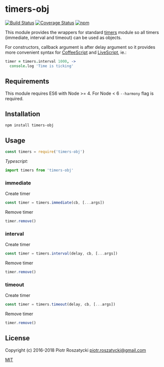 # timers-obj

<!-- markdownlint-disable MD013 -->
[![Build Status](https://secure.travis-ci.org/dex4er/js-timers-obj.svg)](http://travis-ci.org/dex4er/js-timers-obj) [![Coverage Status](https://coveralls.io/repos/github/dex4er/js-timers-obj/badge.svg)](https://coveralls.io/github/dex4er/js-timers-obj) [![npm](https://img.shields.io/npm/v/timers-obj.svg)](https://www.npmjs.com/package/timers-obj)
<!-- markdownlint-enable MD013 -->

This module provides the wrappers for standard [timers](https://nodejs.org/api/timers.html)
module so all timers (immediate, interval and timeout) can be used as objects.

For constructors, callback argument is after delay argument so it provides more
convenient syntax for [CoffeeScript](http://coffeescript.org/) and
[LiveScript](http://livescript.net/), ie.:

```coffee
timer = timers.interval 1000, ->
  console.log 'Time is ticking'
```

## Requirements

This module requires ES6 with Node >= 4. For Node < 6 `--harmony` flag is
required.

## Installation

```shell
npm install timers-obj
```

## Usage

```js
const timers = require('timers-obj')
```

_Typescript:_

```ts
import timers from 'timers-obj'
```

### immediate

Create timer

```js
const timer = timers.immediate(cb, [...args])
```

Remove timer

```js
timer.remove()
```

### interval

Create timer

```js
const timer = timers.interval(delay, cb, [...args])
```

Remove timer

```js
timer.remove()
```

### timeout

Create timer

```js
const timer = timers.timeout(delay, cb, [...args])
```

Remove timer

```js
timer.remove()
```

## License

Copyright (c) 2016-2018 Piotr Roszatycki <piotr.roszatycki@gmail.com>

[MIT](https://opensource.org/licenses/MIT)
